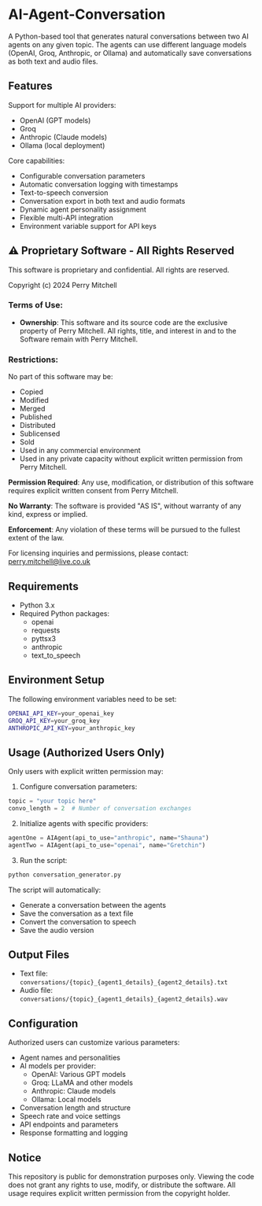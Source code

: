 # AI-Agent-Conversation

A Python-based tool that generates natural conversations between two AI agents on any given topic. The agents can use different language models (OpenAI, Groq, Anthropic, or Ollama) and automatically save conversations as both text and audio files.

## Features

Support for multiple AI providers:
- OpenAI (GPT models)
- Groq
- Anthropic (Claude models)
- Ollama (local deployment)

Core capabilities:
- Configurable conversation parameters
- Automatic conversation logging with timestamps
- Text-to-speech conversion
- Conversation export in both text and audio formats
- Dynamic agent personality assignment
- Flexible multi-API integration
- Environment variable support for API keys

## ⚠️ Proprietary Software - All Rights Reserved

This software is proprietary and confidential. All rights are reserved.

Copyright (c) 2024 Perry Mitchell

### Terms of Use:
- **Ownership**: This software and its source code are the exclusive property of Perry Mitchell. All rights, title, and interest in and to the Software remain with Perry Mitchell.

### Restrictions:
No part of this software may be:
- Copied
- Modified
- Merged
- Published
- Distributed
- Sublicensed
- Sold
- Used in any commercial environment
- Used in any private capacity without explicit written permission from Perry Mitchell.

**Permission Required**: Any use, modification, or distribution of this software requires explicit written consent from Perry Mitchell.

**No Warranty**: The software is provided "AS IS", without warranty of any kind, express or implied.

**Enforcement**: Any violation of these terms will be pursued to the fullest extent of the law.

For licensing inquiries and permissions, please contact: perry.mitchell@live.co.uk

## Requirements

- Python 3.x
- Required Python packages:
  - openai
  - requests
  - pyttsx3
  - anthropic
  - text_to_speech

## Environment Setup

The following environment variables need to be set:
```bash
OPENAI_API_KEY=your_openai_key
GROQ_API_KEY=your_groq_key
ANTHROPIC_API_KEY=your_anthropic_key
```

## Usage (Authorized Users Only)

Only users with explicit written permission may:

1. Configure conversation parameters:
```python
topic = "your topic here"
convo_length = 2  # Number of conversation exchanges
```

2. Initialize agents with specific providers:
```python
agentOne = AIAgent(api_to_use="anthropic", name="Shauna")
agentTwo = AIAgent(api_to_use="openai", name="Gretchin")
```

3. Run the script:
```bash
python conversation_generator.py
```

The script will automatically:
- Generate a conversation between the agents
- Save the conversation as a text file
- Convert the conversation to speech
- Save the audio version

## Output Files

- Text file: `conversations/{topic}_{agent1_details}_{agent2_details}.txt`
- Audio file: `conversations/{topic}_{agent1_details}_{agent2_details}.wav`

## Configuration

Authorized users can customize various parameters:

- Agent names and personalities
- AI models per provider:
  - OpenAI: Various GPT models
  - Groq: LLaMA and other models
  - Anthropic: Claude models
  - Ollama: Local models
- Conversation length and structure
- Speech rate and voice settings
- API endpoints and parameters
- Response formatting and logging

## Notice

This repository is public for demonstration purposes only. Viewing the code does not grant any rights to use, modify, or distribute the software. All usage requires explicit written permission from the copyright holder.
